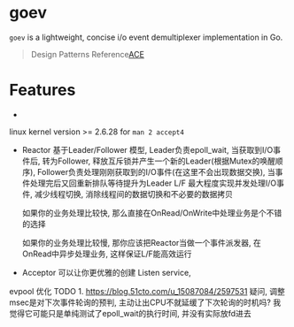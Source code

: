 # goev

`goev` is a lightweight, concise i/o event demultiplexer implementation in Go.

> Design Patterns Reference[ACE](http://www.dre.vanderbilt.edu/~schmidt/ACE-overview.html)

# Features

- 

linux kernel version >= 2.6.28
    for `man 2 accept4`



- Reactor
    基于Leader/Follower 模型, Leader负责epoll_wait, 当获取到I/O事件后, 转为Follower,
    释放互斥锁并产生一个新的Leader(根据Mutex的唤醒顺序), Follower负责处理刚刚获取到的I/O事件(在这里不会出现数据交换), 当事件处理完后又回重新排队等待提升为Leader
    L/F 最大程度实现并发处理I/O事件, 减少线程切换, 消除线程间的数据切换和不必要的数据拷贝

    如果你的业务处理比较快, 那么直接在OnRead/OnWrite中处理业务是个不错的选择

    如果你的业务处理比较慢, 那你应该把Reactor当做一个事件派发器, 在OnRead中异步处理业务, 这样保证L/F能高效运行

- Acceptor
    可以让你更优雅的创建 Listen service, 

evpool
优化 TODO
    1. https://blog.51cto.com/u_15087084/2597531
       疑问, 调整msec是对下次事件轮询的预判, 主动让出CPU不就延缓了下次轮询的时机吗?
       我觉得它可能只是单纯测试了epoll_wait的执行时间, 并没有实际放fd进去

